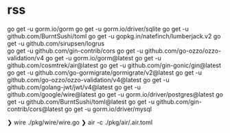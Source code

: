 # rss

go get -u gorm.io/gorm
go get -u gorm.io/driver/sqlite
go get -u github.com/BurntSushi/toml
go get -u gopkg.in/natefinch/lumberjack.v2
go get -u github.com/sirupsen/logrus    
go get -u github.com/gin-contrib/cors
go get -u github.com/go-ozzo/ozzo-validation/v4
go get -u gorm.io/gorm@latest
go get -u github.com/cosmtrek/air@latest
go get -u github.com/gin-gonic/gin@latest
go get -u github.com/go-gormigrate/gormigrate/v2@latest
go get -u github.com/go-ozzo/ozzo-validation/v4@latest
go get -u github.com/golang-jwt/jwt/v4@latest
go get -u github.com/google/wire@latest
go get -u gorm.io/driver/postgres@latest
go get -u github.com/BurntSushi/toml@latest
go get -u github.com/gin-contrib/cors@latest
go get -u gorm.io/driver/mysql



❯ wire ./pkg/wire/wire.go
❯ air -c ./pkg/air/.air.toml
